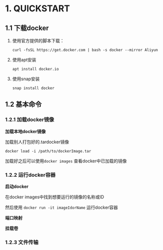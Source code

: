 # 1. QUICKSTART

## 1.1 下载docker

1. 使用官方提供的脚本下载：

   `curl -fsSL https://get.docker.com | bash -s docker --mirror Aliyun`

2. 使用apt安装

   `apt install docker.io`

3. 使用snap安装

   `snap install docker`



## 1.2 基本命令

### 1.2.1 加载docker镜像

**加载本地docker镜像**

加载别人打包好的.tardocker镜像

`docker load -i /path/to/dockerImage.tar`

加载好之后可以使用`docker images` 查看docker中已加载的镜像

### 1.2.2 运行docker容器

**启动docker**

在docker images中找到想要运行的镜像的名称或ID

然后使用 `docker run -it imageIdorName` 运行docker容器

**端口映射**

**挂载卷**

### 1.2.3 文件传输

